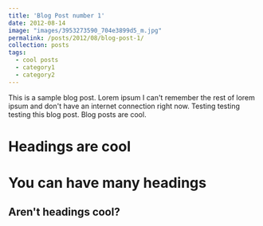 ```yaml
---
title: 'Blog Post number 1'
date: 2012-08-14
image: "images/3953273590_704e3899d5_m.jpg"
permalink: /posts/2012/08/blog-post-1/
collection: posts
tags:
  - cool posts
  - category1
  - category2
---
```


This is a sample blog post. Lorem ipsum I can't remember the rest of lorem ipsum and don't have an internet connection right now. Testing testing testing this blog post. Blog posts are cool.

Headings are cool
======

You can have many headings
======

Aren't headings cool?
------
